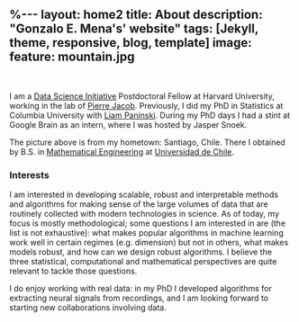 %---
layout: home2
title: About
description: "Gonzalo E. Mena's' website"
tags: [Jekyll, theme, responsive, blog, template]
image:
  feature: mountain.jpg
---
<br>

I am a [Data Science Initiative](https://datascience.harvard.edu/) Postdoctoral Fellow at Harvard University, working in the lab of [Pierre Jacob](https://sites.google.com/site/pierrejacob/?pli=1&authuser=1). Previously, I did my PhD in Statistics at Columbia University with [Liam Paninski](http://www.stat.columbia.edu/~liam/). During my PhD days I had a stint at Google Brain as an intern, where I was hosted by Jasper Snoek. 

The picture above is from my hometown: Santiago, Chile. There I obtained by B.S. in [Mathematical Engineering](http://www.dim.uchile.cl/) at [Universidad de Chile](http://www.uchile.cl).


### Interests

I am interested in developing scalable, robust and interpretable methods and algorithms for making sense of the large volumes of data that are routinely collected with modern technologies in science. As of today, my focus is mostly methodological; some questions I am interested in are (the list is not exhaustive): what makes popular algorithms in machine learning work well in certain regimes (e.g. dimension) but not in others, what makes models robust, and how can we design robust algorithms. I believe the three statistical, computational and mathematical perspectives are quite relevant to tackle those questions.

I do enjoy working with real data: in my PhD I developed algorithms for extracting neural signals from recordings, and I am looking forward to starting new collaborations involving data.



